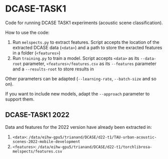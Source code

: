 # DCASE-TASK1

Code for running DCASE TASK1 experiments (acoustic scene classification).

How to use the code:

1. Run `melspects.py` to extract features. Script accepts the location of the extracted DCASE data (`<data>`) and a path to store the exracted features in a folder (`<features>`)
2. Run `training.py` to train a model. Script accepts `<data>` as its `--data-root` parameter, `<features>/features.csv` as its `--features` parameter and a `--results-root` to store results in

Other parameters can be adapted (`--learning-rate`, `--batch-size` and so on).

If you want to include new models, adapt the `--approach` parameter to support them.

## DCASE-TASK1 2022

Data and features for the 2022 version have already been extracted in:

1. `<data>`: `/data/eihw-gpu5/trianand/DCASE/d22-t1/TAU-urban-acoustic-scenes-2022-mobile-development`
2. `<features>`: `/data/eihw-gpu5/trianand/DCASE/d22-t1/torchlibrosa-melspects/features.csv`
